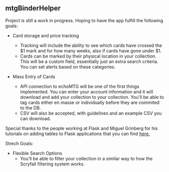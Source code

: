 ## mtgBinderHelper

Project is still a work in progress. Hoping to have the app fulfill the following goals:

- Card storage and price tracking
	- Tracking will include the ability to see which cards have crossed the $1 mark and for how many weeks, also if cards have gone under $1.
	- Cards can be marked by their physical location in your collection. This will be a custom field,
	essentially just an extra search criteria. You can set alerts based on these categories.

- Mass Entry of Cards
	- API connection to echoMTG will be one of the first things implemented. You can enter your account information and it will download and add your collection to your collection. You'll be able to tag cards either en masse or individually before they are commited to the DB.
	- CSV will also be accepted, with guidelines and an example CSV you can download.

Special thanks to the people working at Flask and Miguel Grinberg for his tutorials on adding tables to Flask applications that you can find [here.](https://github.com/miguelgrinberg/flask-gridjs)

Strech Goals:

- Flexible Search Options
	- You'll be able to filter your collection in a similar way to how the Scryfall filtering system works.